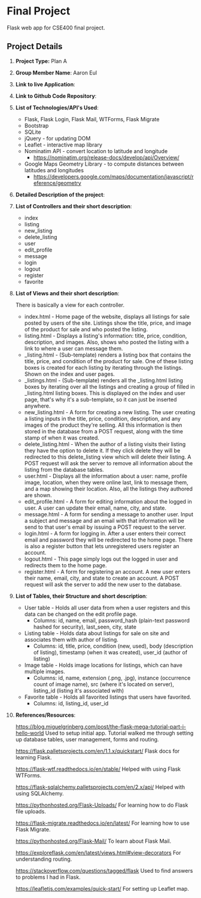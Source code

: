 # Final Project
Flask web app for CSE400 final project.

## Project Details
1. **Project Type:** Plan A
2. **Group Member Name**: Aaron Eul
3. **Link to live Application**: 
4. **Link to Github Code Repository**: 
5. **List of Technologies/API's Used**:
    * Flask, Flask Login, Flask Mail, WTForms, Flask Migrate
    * Bootstrap
    * SQLite
    * jQuery - for updating DOM
    * Leaflet - interactive map library
    * Nominatim API - convert location to latitude and longitude
        * https://nominatim.org/release-docs/develop/api/Overview/
    * Google Maps Geometry Library - to compute distances between latitudes and longitudes
        * https://developers.google.com/maps/documentation/javascript/reference/geometry
6. **Detailed Description of the project**:
7. **List of Controllers and their short description**:
    * index
    * listing
    * new_listing
    * delete_listing
    * user
    * edit_profile
    * message
    * login
    * logout
    * register
    * favorite
8. **List of Views and their short description**:

    There is basically a view for each controller.
    * index.html - Home page of the website, displays all listings for sale posted by users of the site.
    Listings show the title, price, and image of the product for sale and who posted the listing.
    * listing.html - Displays a listing's information: title, price, condition, description, and images.
    Also, shows who posted the listing with a link to where a user can message them.
    * _listing.html - (Sub-template) renders a listing box that contains the title, price, and condition of the
    product for sale. One of these listing boxes is created for each listing by iterating through the
    listings. Shown on the index and user pages.
    * _listings.html - (Sub-template) renders all the _listing.html listing boxes by iterating over all the
    listings and creating a group of filled in _listing.html listing boxes. This is displayed on the index
    and user page, that's why it's a sub-template, so it can just be inserted anywhere.
    * new_listing.html - A form for creating a new listing. The user creating a listing inputs in the
    title, price, condition, description, and any images of the product they're selling. All this information
    is then stored in the database from a POST request, along with the time stamp of when it was created.
    * delete_listing.html - When the author of a listing visits their listing they have the option to
    delete it. If they click delete they will be redirected to this delete_listing view which will delete their listing.
    A POST request will ask the server to remove all information about the listing from the database tables. 
    * user.html - Displays all the information about a user: name, profile image, location, when they were online last,
    link to message them, and a map showing their location. Also, all the listings they authored are shown.
    * edit_profile.html - A form for editing information about the logged in user. A user can update their
    email, name, city, and state.
    * message.html - A form for sending a message to another user. Input a subject and message and an email
    with that information will be send to that user's email by issuing a POST request to the server.
    * login.html - A form for logging in. After a user enters their correct email and password they
    will be redirected to the home page. There is also a register button that lets
    unregistered users register an account. 
    * logout.html - This page simply logs out the logged in user and redirects them to the home page.
    * register.html - A form for registering an account. A new user enters their name, email, city, and state
    to create an account. A POST request will ask the server to add the new user to the database.
9. **List of Tables, their Structure and short description**:
    * User table - Holds all user data from when a user registers and this data can be changed on the edit profile page.
        * Columns: id, name, email, password_hash (plain-text password hashed for security), last_seen, city, state
    * Listing table - Holds data about listings for sale on site and associates them with author of listing.
        * Columns: id, title, price, condition (new, used), body (description of listing), timestamp (when it was created), user_id (author of listing)
    * Image table - Holds image locations for listings, which can have multiple images.
        * Columns: id, name, extension (.png, .jpg), instance (occurrence count of image name),
        src (where it's located on server), listing_id (listing it's associated with)
    * Favorite table - Holds all favorited listings that users have favorited.
        * Columns: id, listing_id, user_id
10. **References/Resources**:

    https://blog.miguelgrinberg.com/post/the-flask-mega-tutorial-part-i-hello-world
    Used to setup initial app. Tutorial walked me through setting up database tables, user management, forms and routing.
    
    https://flask.palletsprojects.com/en/1.1.x/quickstart/
    Flask docs for learning Flask.
    
    https://flask-wtf.readthedocs.io/en/stable/
    Helped with using Flask WTForms.
    
    https://flask-sqlalchemy.palletsprojects.com/en/2.x/api/
    Helped with using SQLAlchemy.
    
    https://pythonhosted.org/Flask-Uploads/
    For learning how to do Flask file uploads.
    
    https://flask-migrate.readthedocs.io/en/latest/
    For learning how to use Flask Migrate.
    
    https://pythonhosted.org/Flask-Mail/ To learn about Flask Mail.

    https://exploreflask.com/en/latest/views.html#view-decorators
    For understanding routing.
    
    https://stackoverflow.com/questions/tagged/flask
    Used to find answers to problems I had in Flask.
    
    https://leafletjs.com/examples/quick-start/
    For setting up Leaflet map.


